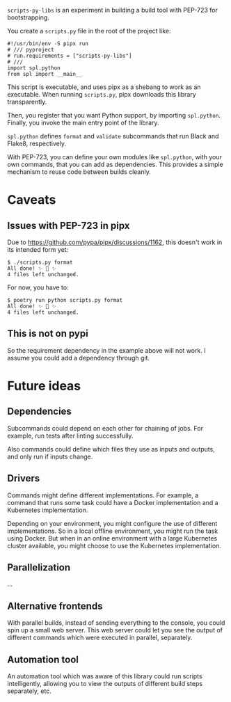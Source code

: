 `scripts-py-libs` is an experiment in building a build tool with PEP-723 for bootstrapping.

You create a `scripts.py` file in the root of the project like:

```
#!/usr/bin/env -S pipx run
# /// pyproject
# run.requirements = ["scripts-py-libs"]
# ///
import spl.python
from spl import __main__
```

This script is executable, and uses pipx as a shebang to work as an executable.
When running `scripts.py`, pipx downloads this library transparently.

Then, you register that you want Python support, by importing `spl.python`.
Finally, you invoke the main entry point of the library.

`spl.python` defines `format` and `validate` subcommands that run Black and Flake8, respectively.

With PEP-723, you can define your own modules like `spl.python`, with your own commands, that you can add as dependencies.
This provides a simple mechanism to reuse code between builds cleanly.

# Caveats

## Issues with PEP-723 in pipx

Due to <https://github.com/pypa/pipx/discussions/1162>, this doesn't work in its intended form yet:

```
$ ./scripts.py format
All done! ✨ 🍰 ✨
4 files left unchanged.
```

For now, you have to:

```
$ poetry run python scripts.py format
All done! ✨ 🍰 ✨
4 files left unchanged.
```

## This is not on pypi

So the requirement dependency in the example above will not work.
I assume you could add a dependency through git.

# Future ideas

## Dependencies

Subcommands could depend on each other for chaining of jobs.
For example, run tests after linting successfully.

Also commands could define which files they use as inputs and outputs, and only run if inputs change.

## Drivers

Commands might define different implementations.
For example, a command that runs some task could have a Docker implementation and a Kubernetes implementation.

Depending on your environment, you might configure the use of different implementations.
So in a local offline environment, you might run the task using Docker.
But when in an online environment with a large Kubernetes cluster available, you might choose to use the Kubernetes implementation.

## Parallelization

...

## Alternative frontends

With parallel builds, instead of sending everything to the console, you could spin up a small web server.
This web server could let you see the output of different commands which were executed in parallel, separately.

## Automation tool

An automation tool which was aware of this library could run scripts intelligently, allowing you to view the outputs of different build steps separately, etc.
